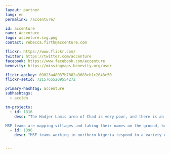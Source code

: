 ```yaml
---
layout: partner
lang: en
permalink: /accenture/

id: accenture
name: Accenture
logo: accenture.svg.png
contact: rebecca.firth@accenture.com

flickr: https://www.flickr.com/
twitter: https://twitter.com/accenture
facebook: https://www.facebook.com/accenture
benevity: https://missingmaps.benevity.org/user

flickr-apikey: 09023a48037b7882a3683cb1c2043c50
flickr-setId: 72157655209554272

primary-hashtag: accenture
subhashtags:
  - accldn

tm-projects:
  - id: 1316
    desc: "The Hadjer Lamis area of Chad is very poor, and there is an unusual burden of disease and malnutrition amongst the people who live there, which contributes to high mortality in children under five years old. In order to better understand, assess, and respond to this, we need to know more about the population.

MSF teams are mapping villages and taking their names on the ground, but identifying all of the inhabited areas and counting the structures is much more efficient from aerial photos. Knowing where all of the villages are scattered through the savanna helps us to map them, and counting the buildings within each village gives us a quick and fairly accurate method to estimate population. This is important to help MSF understand the spread of disease and identify areas of highest need."
  - id: 1396
    desc: "MSF teams working in northern Nigeria respond to a variety of different health needs. These include emergency response to disease outbreaks across the area. Accurate maps of the area will assist emergency teams with epidemiological analysis, disease surveillance and logistical planning."


---
```

